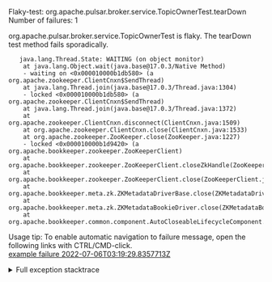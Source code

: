         
Flaky-test: org.apache.pulsar.broker.service.TopicOwnerTest.tearDown
Number of failures: 1

org.apache.pulsar.broker.service.TopicOwnerTest is flaky. The tearDown test method fails sporadically.

```
   java.lang.Thread.State: WAITING (on object monitor)
	at java.lang.Object.wait(java.base@17.0.3/Native Method)
	- waiting on <0x000010000b1db580> (a org.apache.zookeeper.ClientCnxn$SendThread)
	at java.lang.Thread.join(java.base@17.0.3/Thread.java:1304)
	- locked <0x000010000b1db580> (a org.apache.zookeeper.ClientCnxn$SendThread)
	at java.lang.Thread.join(java.base@17.0.3/Thread.java:1372)
	at org.apache.zookeeper.ClientCnxn.disconnect(ClientCnxn.java:1509)
	at org.apache.zookeeper.ClientCnxn.close(ClientCnxn.java:1533)
	at org.apache.zookeeper.ZooKeeper.close(ZooKeeper.java:1227)
	- locked <0x000010000b1d9420> (a org.apache.bookkeeper.zookeeper.ZooKeeperClient)
	at org.apache.bookkeeper.zookeeper.ZooKeeperClient.closeZkHandle(ZooKeeperClient.java:329)
	at org.apache.bookkeeper.zookeeper.ZooKeeperClient.close(ZooKeeperClient.java:323)
	at org.apache.bookkeeper.meta.zk.ZKMetadataDriverBase.close(ZKMetadataDriverBase.java:341)
	at org.apache.bookkeeper.meta.zk.ZKMetadataBookieDriver.close(ZKMetadataBookieDriver.java:73)
	at org.apache.bookkeeper.common.component.AutoCloseableLifecycleComponent.close(AutoCloseableLifecycleComponent.java:100)
```

Usage tip: To enable automatic navigation to failure message, open the following links with CTRL/CMD-click.  
[example failure 2022-07-06T03:19:29.8357713Z](https://github.com/apache/pulsar/runs/7207285576?check_suite_focus=true#step:11:10166)  


<details>
<summary>Full exception stacktrace</summary>
<code><pre>
   java.lang.Thread.State: WAITING (on object monitor)
	at java.lang.Object.wait(java.base@17.0.3/Native Method)
	- waiting on <0x000010000b1db580> (a org.apache.zookeeper.ClientCnxn$SendThread)
	at java.lang.Thread.join(java.base@17.0.3/Thread.java:1304)
	- locked <0x000010000b1db580> (a org.apache.zookeeper.ClientCnxn$SendThread)
	at java.lang.Thread.join(java.base@17.0.3/Thread.java:1372)
	at org.apache.zookeeper.ClientCnxn.disconnect(ClientCnxn.java:1509)
	at org.apache.zookeeper.ClientCnxn.close(ClientCnxn.java:1533)
	at org.apache.zookeeper.ZooKeeper.close(ZooKeeper.java:1227)
	- locked <0x000010000b1d9420> (a org.apache.bookkeeper.zookeeper.ZooKeeperClient)
	at org.apache.bookkeeper.zookeeper.ZooKeeperClient.closeZkHandle(ZooKeeperClient.java:329)
	at org.apache.bookkeeper.zookeeper.ZooKeeperClient.close(ZooKeeperClient.java:323)
	at org.apache.bookkeeper.meta.zk.ZKMetadataDriverBase.close(ZKMetadataDriverBase.java:341)
	at org.apache.bookkeeper.meta.zk.ZKMetadataBookieDriver.close(ZKMetadataBookieDriver.java:73)
	at org.apache.bookkeeper.common.component.AutoCloseableLifecycleComponent.close(AutoCloseableLifecycleComponent.java:100)
	at org.apache.bookkeeper.common.component.LifecycleComponentStack.lambda$close$6(LifecycleComponentStack.java:154)
	at org.apache.bookkeeper.common.component.LifecycleComponentStack$$Lambda$1411/0x000000080153aaf8.accept(Unknown Source)
	at com.google.common.collect.ImmutableList.forEach(ImmutableList.java:422)
	at org.apache.bookkeeper.common.component.LifecycleComponentStack.close(LifecycleComponentStack.java:154)
	at org.apache.pulsar.zookeeper.LocalBookkeeperEnsemble.stop(LocalBookkeeperEnsemble.java:500)
	at org.apache.pulsar.broker.service.TopicOwnerTest.tearDown(TopicOwnerTest.java:135)
	at jdk.internal.reflect.NativeMethodAccessorImpl.invoke0(java.base@17.0.3/Native Method)
	at jdk.internal.reflect.NativeMethodAccessorImpl.invoke(java.base@17.0.3/NativeMethodAccessorImpl.java:77)
	at jdk.internal.reflect.DelegatingMethodAccessorImpl.invoke(java.base@17.0.3/DelegatingMethodAccessorImpl.java:43)
	at java.lang.reflect.Method.invoke(java.base@17.0.3/Method.java:568)
	at org.testng.internal.MethodInvocationHelper.invokeMethod(MethodInvocationHelper.java:132)
	at org.testng.internal.MethodInvocationHelper.invokeMethodConsideringTimeout(MethodInvocationHelper.java:61)
	at org.testng.internal.ConfigInvoker.invokeConfigurationMethod(ConfigInvoker.java:366)
	at org.testng.internal.ConfigInvoker.invokeConfigurations(ConfigInvoker.java:320)
	at org.testng.internal.TestInvoker.runConfigMethods(TestInvoker.java:701)
	at org.testng.internal.TestInvoker.runAfterGroupsConfigurations(TestInvoker.java:677)
	at org.testng.internal.TestInvoker.invokeMethod(TestInvoker.java:661)
	at org.testng.internal.TestInvoker.invokeTestMethod(TestInvoker.java:174)
	at org.testng.internal.MethodRunner.runInSequence(MethodRunner.java:46)
	at org.testng.internal.TestInvoker$MethodInvocationAgent.invoke(TestInvoker.java:822)
	at org.testng.internal.TestInvoker.invokeTestMethods(TestInvoker.java:147)
	at org.testng.internal.TestMethodWorker.invokeTestMethods(TestMethodWorker.java:146)
	at org.testng.internal.TestMethodWorker.run(TestMethodWorker.java:128)
	at org.testng.TestRunner$$Lambda$169/0x0000000800da3718.accept(Unknown Source)
	at java.util.ArrayList.forEach(java.base@17.0.3/ArrayList.java:1511)
	at org.testng.TestRunner.privateRun(TestRunner.java:764)
	at org.testng.TestRunner.run(TestRunner.java:585)
	at org.testng.SuiteRunner.runTest(SuiteRunner.java:384)
	at org.testng.SuiteRunner.runSequentially(SuiteRunner.java:378)
	at org.testng.SuiteRunner.privateRun(SuiteRunner.java:337)
	at org.testng.SuiteRunner.run(SuiteRunner.java:286)
	at org.testng.SuiteRunnerWorker.runSuite(SuiteRunnerWorker.java:53)
	at org.testng.SuiteRunnerWorker.run(SuiteRunnerWorker.java:96)
	at org.testng.TestNG.runSuitesSequentially(TestNG.java:1218)
	at org.testng.TestNG.runSuitesLocally(TestNG.java:1140)
	at org.testng.TestNG.runSuites(TestNG.java:1069)
	at org.testng.TestNG.run(TestNG.java:1037)
	at org.apache.maven.surefire.testng.TestNGExecutor.run(TestNGExecutor.java:135)
	at org.apache.maven.surefire.testng.TestNGDirectoryTestSuite.executeSingleClass(TestNGDirectoryTestSuite.java:112)
	at org.apache.maven.surefire.testng.TestNGDirectoryTestSuite.executeLazy(TestNGDirectoryTestSuite.java:123)
	at org.apache.maven.surefire.testng.TestNGDirectoryTestSuite.execute(TestNGDirectoryTestSuite.java:90)
	at org.apache.maven.surefire.testng.TestNGProvider.invoke(TestNGProvider.java:146)
	at org.apache.maven.surefire.booter.ForkedBooter.invokeProviderInSameClassLoader(ForkedBooter.java:384)
	at org.apache.maven.surefire.booter.ForkedBooter.runSuitesInProcess(ForkedBooter.java:345)
	at org.apache.maven.surefire.booter.ForkedBooter.execute(ForkedBooter.java:126)
	at org.apache.maven.surefire.booter.ForkedBooter.main(ForkedBooter.java:418)
</pre></code>
</details>

